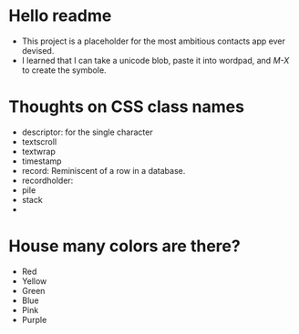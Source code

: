 # Hello readme
  + This project is a placeholder for the most ambitious contacts app ever devised.
  + I learned that I can take a unicode blob, paste it into wordpad, and *M-X* to create the symbole.
# Thoughts on CSS class names
  + descriptor: for the single character
  + textscroll
  + textwrap
  + timestamp
  + record: Reminiscent of a row in a database.
  + recordholder: 
  + pile
  + stack
  + 
# House many colors are there?
  + Red
  + Yellow
  + Green
  + Blue
  + Pink
  + Purple
